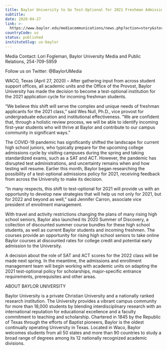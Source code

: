 ```yaml
---
title: Baylor University to Go Test-Optional for 2021 Freshman Admissions Cycle
subtitle: 
date: 2020-04-27
link: >-
  https://www.baylor.edu/mediacommunications/news.php?action=story&story=218777
countryCode: us
status: published
instituteSlug: us-baylor
---
```

Media Contact: Lori Fogleman, Baylor University Media and Public Relations, 254-709-5959

Follow us on Twitter: @BaylorUMedia

WACO, Texas (April 27, 2020) – After gathering input from across student support offices, all academic units and the Office of the Provost, Baylor University has made the decision to become a test-optional institution for the 2021 application cycle for incoming freshman students.

“We believe this shift will serve the complex and unique needs of freshman applicants for the 2021 class,” said Wes Null, Ph.D., vice provost for undergraduate education and institutional effectiveness. “We are confident that, through a holistic review process, we will be able to identify incoming first-year students who will thrive at Baylor and contribute to our campus community in significant ways.”

The COVID-19 pandemic has significantly shifted the landscape for current high school juniors, who typically prepare for the upcoming college admissions cycle by visiting campuses during the spring and taking standardized exams, such as a SAT and ACT. However, the pandemic has disrupted test administrations, and uncertainty remains when and how testing will resume. Earlier this month, Baylor began researching the possibility of a test-optional admissions policy for 2021, receiving feedback from across the University to make its decision.

“In many respects, this shift to test-optional for 2021 will provide us with an opportunity to develop new strategies that will help us not only for 2021, but for 2022 and beyond as well,” said Jennifer Carron, associate vice president of enrollment management.

With travel and activity restrictions changing the plans of many rising high school seniors, Baylor also launched its 2020 Summer of Discovery, a collection of discounted summer course bundles for these high school students, as well as current Baylor students and incoming freshmen. The courses provide an opportunity for rising high school seniors to take online Baylor courses at discounted rates for college credit and potential early admission to the University.

A decision about the role of SAT and ACT scores for the 2022 class will be made next spring. In the meantime, the admissions and enrollment management team will begin working with academic units on adapting the 2021 test-optional policy for scholarships, major-specific entrance requirements, prerequisites and other areas.

ABOUT BAYLOR UNIVERSITY

Baylor University is a private Christian University and a nationally ranked research institution. The University provides a vibrant campus community for more than 18,000 students by blending interdisciplinary research with an international reputation for educational excellence and a faculty commitment to teaching and scholarship. Chartered in 1845 by the Republic of Texas through the efforts of Baptist pioneers, Baylor is the oldest continually operating University in Texas. Located in Waco, Baylor welcomes students from all 50 states and more than 90 countries to study a broad range of degrees among its 12 nationally recognized academic divisions.